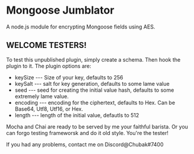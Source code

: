 # Mongoose Jumblator

A node.js module for encrypting Mongoose fields using AES.

## WELCOME TESTERS!

To test this unpublished plugin, simply create a schema. Then hook the plugin to it. The plugin options are:

- keySize --- Size of your key, defaults to 256
- keySalt --- salt for key generation, defaults to some lame value
- seed --- seed for creating the initial value hash, defaults to some extremely lame value.
- encoding --- encoding for the ciphertext, defaults to Hex. Can be Base64, Utf8, Utf16, or Hex.
- length --- length of the initial value, defautls to 512

Mocha and Chai are ready to be served by me your faithful barista. Or you can forgo testing frameworsk and do it old style. You're the tester!

If you had any problems, contact me on Discord@Chubak#7400
